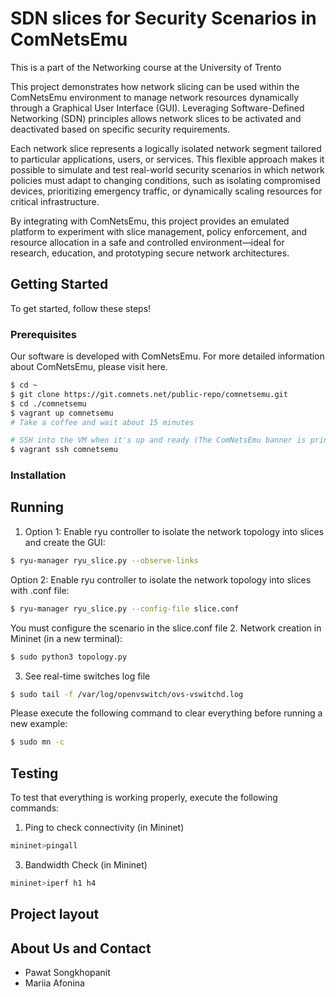 # SDN slices for Security Scenarios in ComNetsEmu
This is a part of the Networking course at the University of Trento

This project demonstrates how network slicing can be used within the ComNetsEmu environment to manage network resources dynamically through a Graphical User Interface (GUI). Leveraging Software-Defined Networking (SDN) principles allows network slices to be activated and deactivated based on specific security requirements.

Each network slice represents a logically isolated network segment tailored to particular applications, users, or services. This flexible approach makes it possible to simulate and test real-world security scenarios in which network policies must adapt to changing conditions, such as isolating compromised devices, prioritizing emergency traffic, or dynamically scaling resources for critical infrastructure.

By integrating with ComNetsEmu, this project provides an emulated platform to experiment with slice management, policy enforcement, and resource allocation in a safe and controlled environment—ideal for research, education, and prototyping secure network architectures.
## Getting Started
To get started, follow these steps!
### Prerequisites
Our software is developed with ComNetsEmu.
For more detailed information about ComNetsEmu, please visit here.
```sh
$ cd ~
$ git clone https://git.comnets.net/public-repo/comnetsemu.git
$ cd ./comnetsemu
$ vagrant up comnetsemu
# Take a coffee and wait about 15 minutes

# SSH into the VM when it's up and ready (The ComNetsEmu banner is printed on the screen)
$ vagrant ssh comnetsemu
```

### Installation

## Running
1. Option 1: Enable ryu controller to isolate the network topology into slices and create the GUI: 
```sh
$ ryu-manager ryu_slice.py --observe-links
```
Option 2: Enable ryu controller to isolate the network topology into slices with .conf file:
```sh
$ ryu-manager ryu_slice.py --config-file slice.conf
```
You must configure the scenario in the slice.conf file
2. Network creation in Mininet (in a new terminal):
```sh
$ sudo python3 topology.py
```
3. See real-time switches log file
```sh
$ sudo tail -f /var/log/openvswitch/ovs-vswitchd.log
```

Please execute the following command to clear everything before running a new example:
```sh
$ sudo mn -c
```

## Testing
To test that everything is working properly, execute the following commands:
1. Ping to check connectivity (in Mininet)
```sh
mininet>pingall
```
3. Bandwidth Check (in Mininet)
```sh
mininet>iperf h1 h4
```

## Project layout
## About Us and Contact
- Pawat Songkhopanit
- Mariia Afonina

